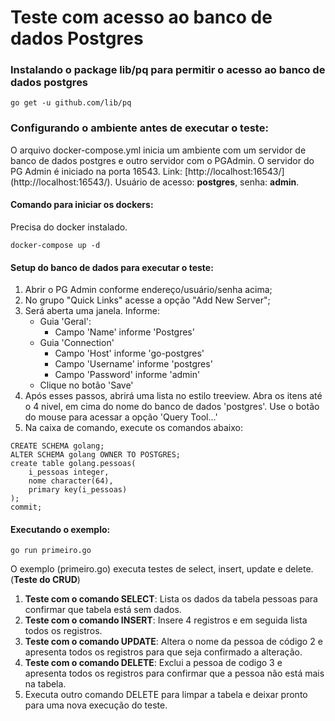 # Teste com acesso ao banco de dados Postgres

### Instalando o package lib/pq para permitir o acesso ao banco de dados postgres
```
go get -u github.com/lib/pq
```

### Configurando o ambiente antes de executar o teste:

O arquivo docker-compose.yml inicia um ambiente com um servidor de banco de dados postgres e outro servidor com o PGAdmin.
O servidor do PG Admin é iniciado na porta 16543. Link: [http://localhost:16543/] (http://localhost:16543/). Usuário de acesso: **postgres**, senha: **admin**.

#### Comando para iniciar os dockers:
Precisa do docker instalado.
```
docker-compose up -d
```

#### Setup do banco de dados para executar o teste:
1. Abrir o PG Admin conforme endereço/usuário/senha acima;
2. No grupo "Quick Links" acesse a opção "Add New Server";
3. Será aberta uma janela. Informe:
    - Guia 'Geral':
        - Campo 'Name' informe 'Postgres'
    - Guia 'Connection'
        - Campo 'Host' informe 'go-postgres'
        - Campo 'Username' informe 'postgres'
        - Campo 'Password' informe 'admin'
    - Clique no botão 'Save'
4. Após esses passos, abrirá uma lista no estilo treeview. Abra os itens até o 4 nivel, em cima do nome do banco de dados 'postgres'. Use o botão do mouse para acessar a opção 'Query Tool...'
5. Na caixa de comando, execute os comandos abaixo:
```
CREATE SCHEMA golang;
ALTER SCHEMA golang OWNER TO POSTGRES;
create table golang.pessoas(
	i_pessoas integer,
	nome character(64),
	primary key(i_pessoas)
);
commit;
```

#### Executando o exemplo:
```
go run primeiro.go
```
O exemplo (primeiro.go) executa testes de select, insert, update e delete. (**Teste do CRUD**)
1. **Teste com o comando SELECT**: Lista os dados da tabela pessoas para confirmar que tabela está sem dados.
2. **Teste com o comando INSERT**: Insere 4 registros e em seguida lista todos os registros.
3. **Teste com o comando UPDATE**: Altera o nome da pessoa de código 2 e apresenta todos os registros para que seja confirmado a alteração.
4. **Teste com o comando DELETE**: Exclui a pessoa de codigo 3 e apresenta todos os registros para confirmar que a pessoa não está mais na tabela.
5. Executa outro comando DELETE para limpar a tabela e deixar pronto para uma nova execução do teste.
